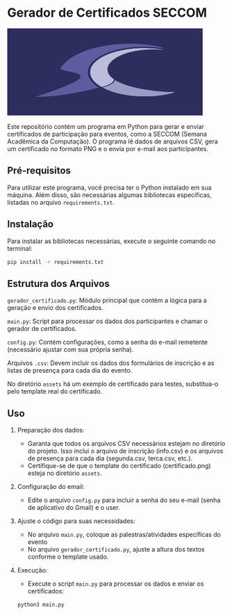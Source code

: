 # Gerador de Certificados SECCOM
<img src="assets/seccom.png" width="450" height="200">

Este repositório contém um programa em Python para gerar e enviar certificados de participação para eventos, como a SECCOM (Semana Acadêmica da Computação). O programa lê dados de arquivos CSV, gera um certificado no formato PNG e o envia por e-mail aos participantes.

## Pré-requisitos
Para utilizar este programa, você precisa ter o Python instalado em sua máquina. Além disso, são necessárias algumas bibliotecas específicas, listadas no arquivo `requirements.txt`.

## Instalação
Para instalar as bibliotecas necessárias, execute o seguinte comando no terminal:

   ```sh
   pip install -r requirements.txt

   ```


## Estrutura dos Arquivos
`gerador_certificado.py`: Módulo principal que contém a lógica para a geração e envio dos certificados.

`main.py`: Script para processar os dados dos participantes e chamar o 
gerador de certificados.

`config.py`: Contém configurações, como a senha do e-mail remetente (necessário ajustar com sua própria senha).

Arquivos `.csv`: Devem incluir os dados dos formulários de inscrição e as listas de presença para cada dia do evento.

No diretório `assets` há um exemplo de certificado para testes, substitua-o pelo template real do certificado.



## Uso
1. Preparação dos dados:
    * Garanta que todos os arquivos CSV necessários estejam no diretório do projeto. Isso inclui o arquivo de inscrição (info.csv) e os arquivos de presença para cada dia (segunda.csv, terca.csv, etc.).
    * Certifique-se de que o template do certificado (certificado.png) esteja no diretório `assets`.

2. Configuração do email:
    * Edite o arquivo `config.py` para incluir a senha do seu e-mail (senha de aplicativo do Gmail) e o user.
    
3. Ajuste o código para suas necessidades:
   * No arquivo `main.py`, coloque as palestras/atividades específicas do evento
   * No arquivo `gerador_certificado.py`, ajuste a altura dos textos conforme o template usado.

5. Execução:
    * Execute o script `main.py` para processar os dados e enviar os certificados:

    ```sh
    python3 main.py

    ```
